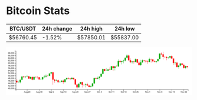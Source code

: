 # Bitcoin Stats

BTC/USDT|24h change|24h high|24h low|
|---|---|---|---|
|$56760.45|-1.52%|$57850.01|$55837.00|

<img src="./chart.svg">
